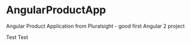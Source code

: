 # AngularProductApp
Angular Product Application from Pluralsight - good first Angular 2 project

Test Test 
